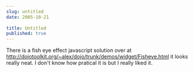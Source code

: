```yaml
---
slug: untitled
date: 2005-10-21
 
title: Untitled
published: true
---
```

There is a fish eye effect javascript solution over at <a href="http://dojotoolkit.org/">http://dojotoolkit.org/~alex/dojo/trunk/demos/widget/Fisheye.html</a> it looks really neat.  I don't know how pratical it is but I really liked it.<p />

